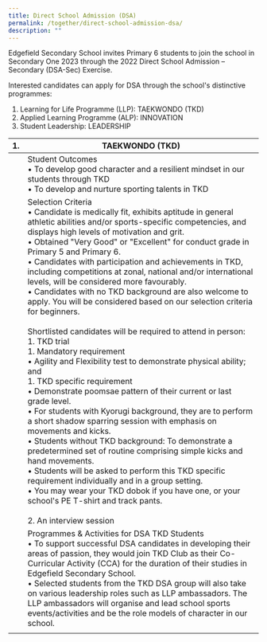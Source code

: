 ```yaml
---
title: Direct School Admission (DSA)
permalink: /together/direct-school-admission-dsa/
description: ""
---
```

Edgefield Secondary School invites Primary 6 students to join the school in Secondary One 2023 through the 2022 Direct School Admission – Secondary (DSA-Sec) Exercise.

Interested candidates can apply for DSA through the school's distinctive programmes:

1.  Learning for Life Programme (LLP): TAEKWONDO (TKD)
2.  Applied Learning Programme (ALP): INNOVATION
3.  Student Leadership: LEADERSHIP

| 1. | TAEKWONDO (TKD) |
|:---:|---|
|  | Student Outcomes<br>• To develop good character and a resilient mindset in our students through TKD<br>• To develop and nurture sporting talents in TKD |
|   | Selection Criteria<br>• Candidate is medically fit, exhibits aptitude in general athletic abilities and/or sports-specific competencies, and displays high levels of motivation and grit.<br>• Obtained "Very Good" or "Excellent" for conduct grade in Primary 5 and Primary 6.<br>• Candidates with participation and achievements in TKD, including competitions at zonal, national and/or international levels, will be considered more favourably.<br>• Candidates with no TKD background are also welcome to apply. You will be considered based on our selection criteria for beginners.<br><br>Shortlisted candidates will be required to attend in person:<br>1. TKD trial<br>1. Mandatory requirement<br>• Agility and Flexibility test to demonstrate physical ability; and<br>1. TKD specific requirement<br>• Demonstrate poomsae pattern of their current or last grade level.<br>• For students with Kyorugi background, they are to perform a short shadow sparring session with emphasis on movements and kicks.<br>• Students without TKD background: To demonstrate a predetermined set of routine comprising simple kicks and hand movements.<br>• Students will be asked to perform this TKD specific requirement individually and in a group setting. <br>• You may wear your TKD dobok if you have one, or your school's PE T-shirt and track pants.<br><br>2. An interview session |
|  | Programmes & Activities for DSA TKD Students<br>• To support successful DSA candidates in developing their areas of passion, they would join TKD Club as their Co-Curricular Activity (CCA) for the duration of their studies in Edgefield Secondary School.<br>• Selected students from the TKD DSA group will also take on various leadership roles such as LLP ambassadors. The LLP ambassadors will organise and lead school sports events/activities and be the role models of character in our school. |
| | | 